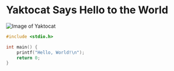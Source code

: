 # Yaktocat Says Hello to the World

![Image of Yaktocat](https://octodex.github.com/images/yaktocat.png)

```C
#include <stdio.h>

int main() {
    printf("Hello, World!\n");
    return 0;
}
```
